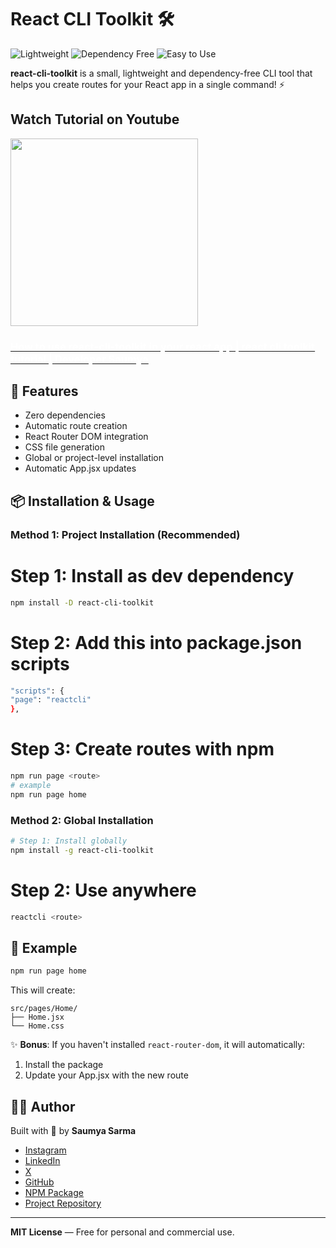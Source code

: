 # React CLI Toolkit 🛠️

![Lightweight](https://img.shields.io/badge/lightweight-✓-success) ![Dependency Free](https://img.shields.io/badge/dependency%20free-✓-success) ![Easy to Use](https://img.shields.io/badge/easy%20to%20use-✓-success)

**react-cli-toolkit** is a small, lightweight and dependency-free CLI tool that helps you create routes for your React app in a single command! ⚡

## Watch Tutorial on Youtube
<a href="https://www.youtube.com/watch?v=xuUmzRHWXlE">
<img src="https://azjgnoxfyygbnquzecyw.supabase.co/storage/v1/object/public/npm-packages//WhatsApp%20Image%202025-06-28%20at%2018.48.59_a51ae3eb.jpg" style="width: 300px">
<h3 style="textAlign:start; color:#fff; ">How to use react-cli-toolkit in your react app | react cli toolkit tutorial | Developer Saumya</h3>
</a>

## 🚀 Features
- Zero dependencies
- Automatic route creation
- React Router DOM integration
- CSS file generation
- Global or project-level installation
- Automatic App.jsx updates

## 📦 Installation & Usage

### Method 1: Project Installation (Recommended)

# Step 1: Install as dev dependency
```bash
npm install -D react-cli-toolkit
```
# Step 2: Add this into package.json scripts
```bash
"scripts": {
"page": "reactcli"
},
```

# Step 3: Create routes with npm
```bash
npm run page <route>
# example
npm run page home
```


### Method 2: Global Installation
```bash
# Step 1: Install globally
npm install -g react-cli-toolkit
```

# Step 2: Use anywhere
```bash
reactcli <route>
```
## 🎯 Example
```bash
npm run page home
```

This will create:
```
src/pages/Home/
├── Home.jsx
└── Home.css
```

✨ **Bonus**: If you haven't installed `react-router-dom`, it will automatically:
1. Install the package
2. Update your App.jsx with the new route

## 👨‍💻 Author
Built with 💙 by **Saumya Sarma**



* [Instagram](https://www.instagram.com/developer_saumya)
* [LinkedIn](https://www.linkedin.com/in/saumya-sarma-2ab6a52a4/)
* [X](https://x.com/devloper_saumya)
* [GitHub](https://github.com/Saumya-Kanti-Sarma/)
* [NPM Package](https://www.npmjs.com/package/@saumya-sarma/react-cli-toolkit)
* [Project Repository](https://github.com/Saumya-Kanti-Sarma/react-cli-toolkit)

---

**MIT License** — Free for personal and commercial use.